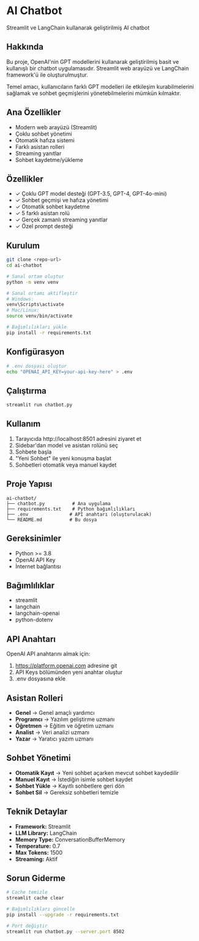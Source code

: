 # AI Chatbot

Streamlit ve LangChain kullanarak geliştirilmiş AI chatbot

## Hakkında

Bu proje, OpenAI'nin GPT modellerini kullanarak geliştirilmiş basit ve kullanışlı bir chatbot uygulamasıdır. Streamlit web arayüzü ve LangChain framework'ü ile oluşturulmuştur.

Temel amacı, kullanıcıların farklı GPT modelleri ile etkileşim kurabilmelerini sağlamak ve sohbet geçmişlerini yönetebilmelerini mümkün kılmaktır.

## Ana Özellikler

- Modern web arayüzü (Streamlit)
- Çoklu sohbet yönetimi
- Otomatik hafıza sistemi
- Farklı asistan rolleri
- Streaming yanıtlar
- Sohbet kaydetme/yükleme

## Özellikler

- ✓ Çoklu GPT model desteği (GPT-3.5, GPT-4, GPT-4o-mini)
- ✓ Sohbet geçmişi ve hafıza yönetimi  
- ✓ Otomatik sohbet kaydetme
- ✓ 5 farklı asistan rolü
- ✓ Gerçek zamanlı streaming yanıtlar
- ✓ Özel prompt desteği

## Kurulum

```bash
git clone <repo-url>
cd ai-chatbot

# Sanal ortam oluştur
python -m venv venv

# Sanal ortamı aktifleştir
# Windows:
venv\Scripts\activate
# Mac/Linux:
source venv/bin/activate

# Bağımlılıkları yükle
pip install -r requirements.txt
```

## Konfigürasyon

```bash
# .env dosyası oluştur
echo "OPENAI_API_KEY=your-api-key-here" > .env
```

## Çalıştırma

```bash
streamlit run chatbot.py
```

## Kullanım

1. Tarayıcıda http://localhost:8501 adresini ziyaret et
2. Sidebar'dan model ve asistan rolünü seç  
3. Sohbete başla
4. "Yeni Sohbet" ile yeni konuşma başlat
5. Sohbetleri otomatik veya manuel kaydet

## Proje Yapısı

```
ai-chatbot/
├── chatbot.py          # Ana uygulama
├── requirements.txt    # Python bağımlılıkları
├── .env               # API anahtarı (oluşturulacak)
└── README.md          # Bu dosya
```

## Gereksinimler

- Python >= 3.8
- OpenAI API Key
- İnternet bağlantısı

## Bağımlılıklar

- streamlit
- langchain
- langchain-openai
- python-dotenv

## API Anahtarı

OpenAI API anahtarını almak için:

1. https://platform.openai.com adresine git
2. API Keys bölümünden yeni anahtar oluştur
3. .env dosyasına ekle

## Asistan Rolleri

- **Genel** → Genel amaçlı yardımcı
- **Programcı** → Yazılım geliştirme uzmanı
- **Öğretmen** → Eğitim ve öğretim uzmanı
- **Analist** → Veri analizi uzmanı
- **Yazar** → Yaratıcı yazım uzmanı

## Sohbet Yönetimi

- **Otomatik Kayıt** → Yeni sohbet açarken mevcut sohbet kaydedilir
- **Manuel Kayıt** → İstediğin isimle sohbet kaydet
- **Sohbet Yükle** → Kayıtlı sohbetlere geri dön
- **Sohbet Sil** → Gereksiz sohbetleri temizle

## Teknik Detaylar

- **Framework:** Streamlit
- **LLM Library:** LangChain
- **Memory Type:** ConversationBufferMemory
- **Temperature:** 0.7
- **Max Tokens:** 1500
- **Streaming:** Aktif

## Sorun Giderme

```bash
# Cache temizle
streamlit cache clear

# Bağımlılıkları güncelle
pip install --upgrade -r requirements.txt

# Port değiştir
streamlit run chatbot.py --server.port 8502
```


